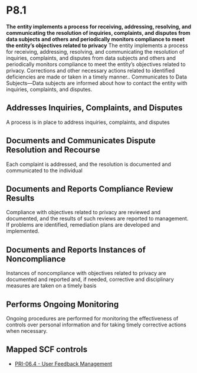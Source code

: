 # P8.1
**The entity implements a process for receiving, addressing, resolving, and communicating the resolution of inquiries, complaints, and disputes from data subjects and others and periodically monitors compliance to meet the entity’s objectives related to privacy**
The entity implements a process for receiving, addressing, resolving, and communicating the resolution of inquiries, complaints, and disputes from data subjects and others and periodically monitors compliance to meet the entity’s objectives related to privacy. Corrections and other necessary actions related to identified deficiencies are made or taken in a timely manner.. Communicates to Data Subjects—Data subjects are informed about how to contact the entity with inquiries, complaints, and disputes.
## Addresses Inquiries, Complaints, and Disputes
A process is in place to address inquiries, complaints, and disputes
## Documents and Communicates Dispute Resolution and Recourse
Each complaint is addressed, and the resolution is documented and communicated to the individual
## Documents and Reports Compliance Review Results
Compliance with objectives related to privacy are reviewed and documented, and the results of such reviews are reported to management. If problems are identified, remediation plans are developed and implemented.
## Documents and Reports Instances of Noncompliance
Instances of noncompliance with objectives related to privacy are documented and reported and, if needed, corrective and disciplinary measures are taken on a timely basis
## Performs Ongoing Monitoring
Ongoing procedures are performed for monitoring the effectiveness of controls over personal information and for taking timely corrective actions when necessary.
## Mapped SCF controls
- [PRI-06.4 - User Feedback Management](../scf/pri-064-userfeedbackmanagement.md)